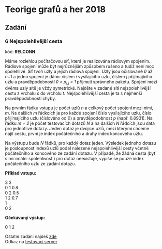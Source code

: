 # Teorige grafů a her 2018

## Zadání
### 6 Nejspolehlivější cesta
kód: **RELCONN**

Máme rozlehlou počítačovou síť, která je realizována rádiovým spojením. Rádiové spojení může být nejrůznějším
způsobem rušeno a tudíž není moc spolehlivé. Síť tvoří uzly a jejich rádiová spojení. Uzly jsou očíslované *0* až *n−1*
a jedno spojení je dáno: číslem *i* vysílajícího uzlu, číslem *j* přijímajícího uzlu a pravděpodobností *0 < p<sub>i,j</sub> < 1*
přijmutí správného paketu. Spojení mezi dvěma uzly sítě je vždy symetrické. Najděte v zadané síti nejspolehlivější
cestu z vrcholu *s* do vrcholu *t*. Nejspolehlivější cesta je ta s nejmenší pravděpodobností chyby. 
  
Na prvním řádku vstupu je počet uzlů *n* a celkový počet spojení mezi nimi, *m*. Na dalších *m* řádkcích je pro
každé spojení číslo vysílajícího uzlu, číslo přijímajícího uzlu (číslováno od 0) a pravděpodobnost *p* (např. 0.8931).
Na řádku *m + 2* je počet testovacích dotazů *N* a na dalších *N* řádcích jsou data pro jednotlivé dotazy. Jeden
dotaz je dvojice uzlů, mezi kterými chceme najít cestu, první je index počátečního a druhý index koncového
uzlu.  
  
Na výstupu bude *N* řádků, pro každý dotaz jeden. Výsledek jednoho dotazu je posloupnost indexů uzlů podél
nalezené nejspolehlivější cesty včetně počátečního a koncového ze zadání dotazu. V případě, že žádná cesta (byť
s minimální spolehlivostí) pro dotaz neexistuje, vypíše se pouze index počátečního uzlu ze zadání dotazu.  

**Příklad vstupu:**  
  
3 3  
0 1 0.8  
0 2 0.5  
1 2 0.7  
1  
0 2  
  
**Očekávaný výstup:**  
  
0 1 2  
  
Ostatní zadání najdeš [zde](http://atrey.karlin.mff.cuni.cz/~morf/vyuka/tgh/tgh_prace.pdf "TGH zadání")  
Odkaz na [testovací server](https://tgh.nti.tul.cz/ "Testovací server")

